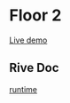 # Floor 2

[Live demo](https://guillaumecartoonbase.github.io/Pasqal-Floor_2/)

## Rive Doc

[runtime](https://help.rive.app/runtimes/overview)
